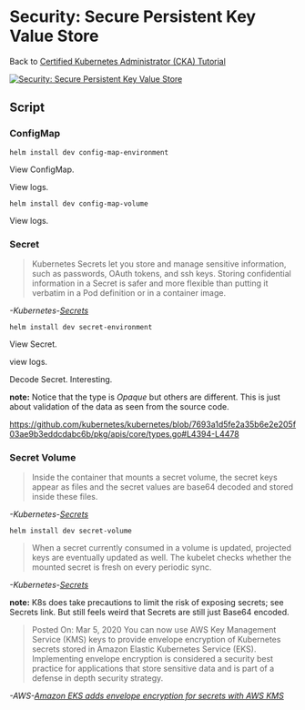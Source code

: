 # Security: Secure Persistent Key Value Store

Back to [Certified Kubernetes Administrator (CKA) Tutorial](https://github.com/larkintuckerllc/k8s-cka-tutorial)

[![Security: Secure Persistent Key Value Store](http://img.youtube.com/vi/KjbeicqU844/0.jpg)](https://youtu.be/KjbeicqU844)

## Script

### ConfigMap

```plaintext
helm install dev config-map-environment
```

View ConfigMap.

View logs.

```plaintext
helm install dev config-map-volume
```

View logs.

### Secret

> Kubernetes Secrets let you store and manage sensitive information, such as passwords, OAuth tokens, and ssh keys. Storing confidential information in a Secret is safer and more flexible than putting it verbatim in a Pod definition or in a container image.

*-Kubernetes-[Secrets](https://kubernetes.io/docs/concepts/configuration/secret/)*

```plaintext
helm install dev secret-environment
```

View Secret.

view logs.

Decode Secret. Interesting.

**note:** Notice that the type is *Opaque* but others are different. This is just about validation of the data as seen from the source code.

https://github.com/kubernetes/kubernetes/blob/7693a1d5fe2a35b6e2e205f03ae9b3eddcdabc6b/pkg/apis/core/types.go#L4394-L4478

### Secret Volume

> Inside the container that mounts a secret volume, the secret keys appear as files and the secret values are base64 decoded and stored inside these files.

*-Kubernetes-[Secrets](https://kubernetes.io/docs/concepts/configuration/secret/)*

```plaintext
helm install dev secret-volume
```

> When a secret currently consumed in a volume is updated, projected keys are eventually updated as well. The kubelet checks whether the mounted secret is fresh on every periodic sync.

*-Kubernetes-[Secrets](https://kubernetes.io/docs/concepts/configuration/secret/)*

**note:** K8s does take precautions to limit the risk of exposing secrets; see Secrets link. But still feels weird that Secrets are still just Base64 encoded.

> Posted On: Mar 5, 2020
> You can now use AWS Key Management Service (KMS) keys to provide envelope encryption of Kubernetes secrets stored in Amazon Elastic Kubernetes Service (EKS). Implementing envelope encryption is considered a security best practice for applications that store sensitive data and is part of a defense in depth security strategy.

*-AWS-[Amazon EKS adds envelope encryption for secrets with AWS KMS](https://aws.amazon.com/about-aws/whats-new/2020/03/amazon-eks-adds-envelope-encryption-for-secrets-with-aws-kms/)*
